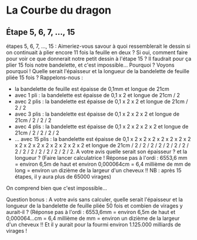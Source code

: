 # La Courbe du dragon

## Étape 5, 6, 7, ..., 15

étapes 5, 6, 7, ..., 15 : Aimeriez-vous savour à quoi ressemblerait le dessin si on continuait à plier encore 11 fois la feuille en deux ? Si oui, comment faire pour voir ce que donnerait notre petit dessin à l'étape 15 ? Il faudrait pour ça plier 15 fois notre bandelette, et c'est impossible... Pourquoi ? Voyons pourquoi ! Quelle serait l'épaisseur et la longueur de la bandelette de feuille pliée 15 fois ? Rappelons-nous :
- la bandelette de feuille est épaisse de 0,1mm et longue de 21cm
- avec 1 pli : la bandelette est épaisse de 0,1 x 2 et longue de 21cm / 2
- avec 2 plis : la bandelette est épaisse de 0,1 x 2 x 2 et longue de 21cm / 2 / 2
- avec 3 plis : la bandelette est épaisse de 0,1 x 2 x 2 x 2 et longue de 21cm / 2 / 2 / 2
- avec 4 plis : la bandelette est épaisse de 0,1 x 2 x 2 x 2 x 2 et longue de 21cm / 2 / 2 / 2 / 2
- ... avec 15 plis : la bandelette est épaisse de 0,1 x 2 x 2 x 2 x 2 x 2 x 2 x 2 x 2 x 2 x 2 x 2 x 2 x 2 x 2 x 2 et longue de 21cm / 2 / 2 / 2 / 2 / 2 / 2 / 2 / 2 / 2 / 2 / 2 / 2 / 2 / 2 / 2. A votre avis quelle serait son épaisseur ? et la longueur ? (Faire lancer calculatrice ! Réponse pas à l'ordi : 6553,6 mm = environ 6,5m de haut et environ 0,000064cm = 6,4 millième de mm de long = environ un dizième de la largeur d'un cheveux !! NB : après 15 étapes, il y aura plus de 65000 virages)

On comprend bien que c'est impossible...

Question bonus :  A votre avis sans calculer, quelle serait l'épaisseur et la longueur de la bandelette de feuille pliée 50 fois et combien de virages y aurait-il ? (Réponse pas à l'ordi : 6553,6mm = environ 6,5m de haut et 0,000064...cm = 6,4 millième de mm = environ un dizième de la largeur d'un cheveux !! Et il y aurait pour la fourmi environ 1.125.000 milliards de virages !
